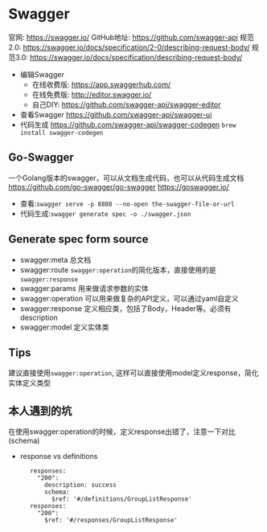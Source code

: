 # Swagger
官网: https://swagger.io/ 
GitHub地址: https://github.com/swagger-api
规范2.0: https://swagger.io/docs/specification/2-0/describing-request-body/
规范3.0: https://swagger.io/docs/specification/describing-request-body/
- 编辑Swagger
    - 在线收费版: https://app.swaggerhub.com/
    - 在线免费版: http://editor.swagger.io/
    - 自己DIY: https://github.com/swagger-api/swagger-editor
- 查看Swagger
    https://github.com/swagger-api/swagger-ui
- 代码生成
    https://github.com/swagger-api/swagger-codegen
    `brew install swagger-codegen`
## Go-Swagger
一个Golang版本的swagger，可以从文档生成代码，也可以从代码生成文档
https://github.com/go-swagger/go-swagger
https://goswagger.io/
- 查看:`swagger serve -p 8888 --no-open the-swagger-file-or-url`
- 代码生成:`swagger generate spec -o ./swagger.json`
## Generate spec form source
- swagger:meta  总文档
- swagger:route `swagger:operation`的简化版本，直接使用的是`swagger:response`
- swagger:params  用来做请求参数的实体
- swagger:operation 可以用来做复杂的API定义，可以通过yaml自定义
- swagger:response 定义相应类，包括了Body，Header等。必须有description
- swagger:model 定义实体类
## Tips
建议直接使用`swagger:operation`, 这样可以直接使用model定义response，简化实体定义类型
## 本人遇到的坑
在使用swagger:operation的时候，定义response出错了，注意一下对比(schema)
- response vs definitions
```
      responses:
        "200":
          description: success
          schema:
            $ref: '#/definitions/GroupListResponse'
      responses:
        "200":
          $ref: '#/responses/GroupListResponse'
```